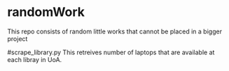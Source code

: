 # randomWork

This repo consists of random little works that cannot be placed in a bigger project

#scrape_library.py
This retreives number of laptops that are available at each libray in UoA.
